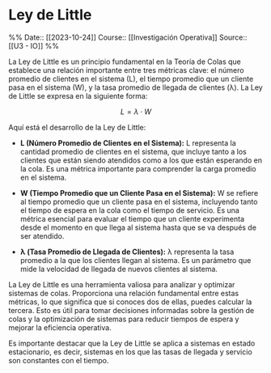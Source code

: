# Ley de Little

%%
Date:: [[2023-10-24]]
Course:: [[Investigación Operativa]]
Source:: [[U3 - IO]]
%%

La Ley de Little es un principio fundamental en la Teoría de Colas que establece una relación importante entre tres métricas clave: el número promedio de clientes en el sistema (L), el tiempo promedio que un cliente pasa en el sistema (W), y la tasa promedio de llegada de clientes (λ). La Ley de Little se expresa en la siguiente forma:

$$L = \lambda \cdot W$$

Aquí está el desarrollo de la Ley de Little:

- **L (Número Promedio de Clientes en el Sistema):** L representa la cantidad promedio de clientes en el sistema, que incluye tanto a los clientes que están siendo atendidos como a los que están esperando en la cola. Es una métrica importante para comprender la carga promedio en el sistema.

- **W (Tiempo Promedio que un Cliente Pasa en el Sistema):** W se refiere al tiempo promedio que un cliente pasa en el sistema, incluyendo tanto el tiempo de espera en la cola como el tiempo de servicio. Es una métrica esencial para evaluar el tiempo que un cliente experimenta desde el momento en que llega al sistema hasta que se va después de ser atendido.

- **λ (Tasa Promedio de Llegada de Clientes):** λ representa la tasa promedio a la que los clientes llegan al sistema. Es un parámetro que mide la velocidad de llegada de nuevos clientes al sistema.

La Ley de Little es una herramienta valiosa para analizar y optimizar sistemas de colas. Proporciona una relación fundamental entre estas métricas, lo que significa que si conoces dos de ellas, puedes calcular la tercera. Esto es útil para tomar decisiones informadas sobre la gestión de colas y la optimización de sistemas para reducir tiempos de espera y mejorar la eficiencia operativa.

Es importante destacar que la Ley de Little se aplica a sistemas en estado estacionario, es decir, sistemas en los que las tasas de llegada y servicio son constantes con el tiempo.
